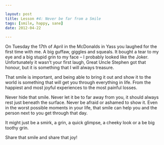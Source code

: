 ```yaml
---

layout: post
title: Lesson #4: Never be far from a Smile
tags: [smile, happy, sane]
date: 2012-04-22
 
---
```


On Tuesday the 17th of April in the McDonalds in Yass you laughed for the first time with me. A big guffaw, giggles and squeals. It bought a tear to my eye and a big stupid grin to my face – I probably looked like the Joker. Unfortunately it wasn’t your first laugh, Great Uncle Stephen got that honour, but it is something that I will always treasure.

That smile is important, and being able to bring it out and show it to the world is something that will get you through everything in life. From the happiest and most joyful experiences to the most painful losses.

Never hide that smile. Never let it be to far away from you, it should always rest just beneath the surface. Never be afraid or ashamed to show it. Even in the worst possible moments in your life, that smile can help you and the person next to you get through that day.

It might just be a smirk, a grin, a quick glimpse, a cheeky look or a be big toothy grin.

Share that smile and share that joy!
